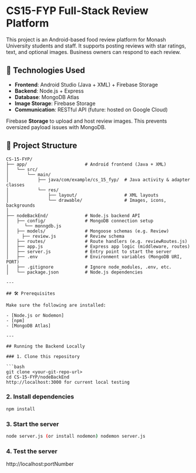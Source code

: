 # CS15-FYP Full-Stack Review Platform

This project is an Android-based food review platform for Monash University students and staff. 
It supports posting reviews with star ratings, text, and optional images. Business owners can respond to each review.

## 🔌 Technologies Used

- **Frontend**: Android Studio (Java + XML) +  Firebase Storage
- **Backend**: Node.js + Express
- **Database**: MongoDB Atlas
- **Image Storage**: Firebase Storage
- **Communication**: RESTful API (future: hosted on Google Cloud)

Firebase **Storage** to upload and host review images. This prevents oversized payload issues with MongoDB.

## 📁 Project Structure

```plaintext
CS-15-FYP/
├── app/                      # Android frontend (Java + XML)
│   └── src/
│       └── main/
│           ├── java/com/example/cs_15_fyp/  # Java activity & adapter classes
│           └── res/
│               ├── layout/                  # XML layouts
│               └── drawable/                # Images, icons, backgrounds
│
├── nodeBackEnd/              # Node.js backend API
│   ├── config/               # MongoDB connection setup
│      └── monngdb.js
│   ├── models/               # Mongoose schemas (e.g. Review)
│     ├── review.js           # Review schema
│   ├── routes/               # Route handlers (e.g. reviewRoutes.js)
│   ├── app.js                # Express app logic (middleware, routes)
│   ├── server.js             # Entry point to start the server
│   ├── .env                  # Environment variables (MongoDB URI, PORT)
│   ├── .gitignore            # Ignore node_modules, .env, etc.
│   └── package.json          # Node.js dependencies

---

## 🛠️ Prerequisites

Make sure the following are installed:

- [Node.js or Nodemon]
- [npm]
- [MongoDB Atlas]

---

## Running the Backend Locally

### 1. Clone this repository

```bash
git clone <your-git-repo-url>
cd CS-15-FYP/nodeBackEnd
http://localhost:3000 for current local testing
```
### 2. Install dependencies
```bash
npm install
```
### 3. Start the server
```bash
node server.js (or install nodemon) nodemon server.js
```
### 4. Test the server
http://localhost:portNumber
